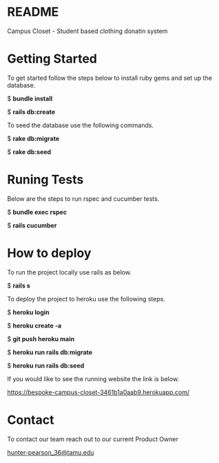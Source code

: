# README

Campus Closet - Student based clothing donatin system

# Getting Started

To get started follow the steps below to install ruby gems and set up the database.

$ **bundle install**

$ **rails db:create**

To seed the database use the following commands.

$ **rake db:migrate**

$ **rake db:seed**

# Runing Tests

Below are the steps to run rspec and cucumber tests.

$ **bundle exec rspec**

$ **rails cucumber**

# How to deploy

To run the project locally use rails as below.

$ **rails s**

To deploy the project to heroku use the following steps.

$ **heroku login**

$ **heroku create -a <name>**

$ **git push heroku main**

$ **heroku run rails db:migrate**

$ **heroku run rails db:seed**

If you would like to see the running website the link is below.

https://bespoke-campus-closet-3461b1a0aab9.herokuapp.com/

# Contact

To contact our team reach out to our current Product Owner

hunter-pearson_36@tamu.edu
